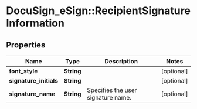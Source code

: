 # DocuSign_eSign::RecipientSignatureInformation

## Properties
Name | Type | Description | Notes
------------ | ------------- | ------------- | -------------
**font_style** | **String** |  | [optional] 
**signature_initials** | **String** |  | [optional] 
**signature_name** | **String** | Specifies the user signature name. | [optional] 


